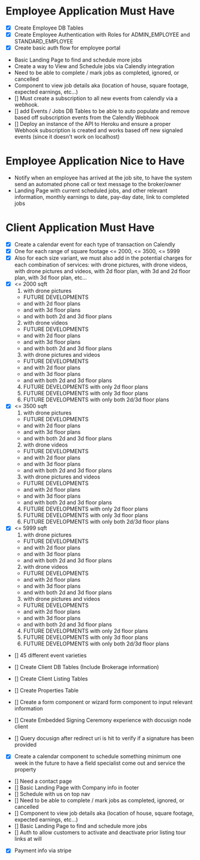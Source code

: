 
# Employee Application Must Have
- [X] Create Employee DB Tables
- [X] Create Employee Authentication with Roles for ADMIN_EMPLOYEE and STANDARD_EMPLOYEE
- [X] Create basic auth flow for employee portal
- Basic Landing Page to find and schedule more jobs
- Create a way to View and Schedule jobs via Calendly integration
- Need to be able to complete / mark jobs as completed, ignored, or cancelled
- Component to view job details aka (location of house, square footage, expected earnings, etc...)
- [] Must create a subscription to all new events from calendly via a webhook.
- [] add Events / Jobs DB Tables to be able to auto populate and remove based off subscription events from the Calendly Webhook
- [] Deploy an instance of the API to Heroku and ensure a proper Webhook subscription is created and works based off new signaled events (since it doesn't work on localhost)

# Employee Application Nice to Have
- Notify when an employee has arrived at the job site, to have the system send an automated phone call or text message to the broker/owner
- Landing Page with current scheduled jobs, and other relevant information, monthly earnings to date, pay-day date, link to completed jobs


# Client Application Must Have
- [X] Create a calendar event for each type of transaction on Calendly
-  [X] One for each range of square footage <= 2000, <= 3500, <= 5999
- [X] Also for each size variant, we must also add in the potential charges for each combination of services: with drone pictures, with drone videos, with drone pictures and videos, with 2d floor plan, with 3d and 2d floor plan, with 3d floor plan, etc...
- [X] <= 2000 sqft
  1. with drone pictures
    - FUTURE DEVELOPMENTS
    - and with 2d floor plans
    - and with 3d floor plans
    - and with both 2d and 3d floor plans
  2. with drone videos
    - FUTURE DEVELOPMENTS
    - and with 2d floor plans
    - and with 3d floor plans
    - and with both 2d and 3d floor plans
  3. with drone pictures and videos
    - FUTURE DEVELOPMENTS
    - and with 2d floor plans
    - and with 3d floor plans
    - and with both 2d and 3d floor plans
  4. FUTURE DEVELOPMENTS with only 2d floor plans
  5. FUTURE DEVELOPMENTS with only 3d floor plans
  6. FUTURE DEVELOPMENTS with only both 2d/3d floor plans
- [X] <= 3500 sqft
  1. with drone pictures
    - FUTURE DEVELOPMENTS
    - and with 2d floor plans
    - and with 3d floor plans
    - and with both 2d and 3d floor plans
  2. with drone videos
    - FUTURE DEVELOPMENTS
    - and with 2d floor plans
    - and with 3d floor plans
    - and with both 2d and 3d floor plans
  3. with drone pictures and videos
    - FUTURE DEVELOPMENTS
    - and with 2d floor plans
    - and with 3d floor plans
    - and with both 2d and 3d floor plans
  4. FUTURE DEVELOPMENTS with only 2d floor plans
  5. FUTURE DEVELOPMENTS with only 3d floor plans
  6. FUTURE DEVELOPMENTS with only both 2d/3d floor plans
- [X] <= 5999 sqft
  1. with drone pictures
    - FUTURE DEVELOPMENTS
    - and with 2d floor plans
    - and with 3d floor plans
    - and with both 2d and 3d floor plans
  2. with drone videos
    - FUTURE DEVELOPMENTS
    - and with 2d floor plans
    - and with 3d floor plans
    - and with both 2d and 3d floor plans
  3. with drone pictures and videos
    - FUTURE DEVELOPMENTS
    - and with 2d floor plans
    - and with 3d floor plans
    - and with both 2d and 3d floor plans
  4. FUTURE DEVELOPMENTS with only 2d floor plans
  5. FUTURE DEVELOPMENTS with only 3d floor plans
  6. FUTURE DEVELOPMENTS with only both 2d/3d floor plans
- [] 45 different event varieties

- [] Create Client DB Tables (Include Brokerage information)
- [] Create Client Listing Tables
- [] Create Properties Table
- [] Create a form component or wizard form component to input relevant information
- [] Create Embedded Signing Ceremony experience with docusign node client
- [] Query docusign after redirect uri is hit to verify if a signature has been provided
- [X] Create a calendar component to schedule something minimum one week in the future to have a field specialist come out and service the property
- [] Need a contact page
- [] Basic Landing Page with Company info in footer
- [] Schedule with us on top nav
- [] Need to be able to complete / mark jobs as completed, ignored, or cancelled
- [] Component to view job details aka (location of house, square footage, expected earnings, etc...)
- [] Basic Landing Page to find and schedule more jobs
- [] Auth to allow customers to activate and deactivate prior listing tour links at will
- [X] Payment info via stripe
